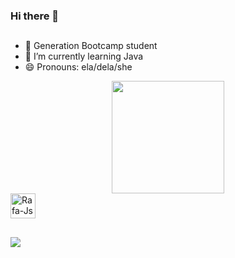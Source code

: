 ### Hi there 👋
##
- 🔭 Generation Bootcamp student
- 🌱 I’m currently learning Java
- 😄 Pronouns: ela/dela/she

<div align="center">
  <a href="https://github.com/TatyanaMie">
  <img height="180em" src="https://github-readme-stats.vercel.app/api?username=TatyanaMie&show_icons=true&theme=dracula&include_all_commits=true&count_private=true"/>
</div>
  
  </div>
 <img align="center" alt="Rafa-Js" height="40" width="40" src="https://cdn.jsdelivr.net/gh/devicons/devicon/icons/java/java-plain-wordmark.svg" />
  </div>
  
  ##
  <div> 
  <a href="https://www.linkedin.com/in/tatyana-okimura-313464132/" target="_blank"><img src="https://img.shields.io/badge/-LinkedIn-%230077B5?style=for-the-badge&logo=linkedin&logoColor=white" target="_blank"></a> 
</div>
